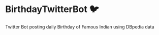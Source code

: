 # BirthdayTwitterBot 	&#x1F426;
Twitter Bot posting daily Birthday of Famous Indian using DBpedia data 
